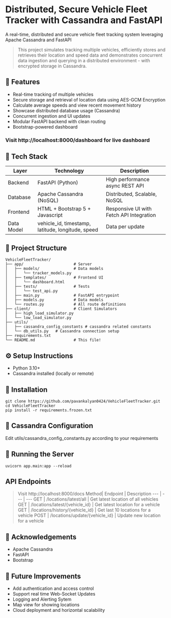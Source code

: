 # Distributed, Secure Vehicle Fleet Tracker with Cassandra and FastAPI

A real-time, distributed and secure vehicle fleet tracking system leveraging Apache Cassandra and FastAPI 

> This project simulates tracking multiple vehicles, efficiently stores and retrieves their location and speed data and demonstrates concurrent data ingestion and querying in a distributed environment - with encrypted storage in Cassandra.


## 🧩 Features

* Real-time tracking of multiple vehicles
* Secure storage and retrieval of location data using AES-GCM Encryption
* Calculate average speeds and view recent movement history
* Showcase distributed database usage (Cassandra)
* Concurrent ingestion and UI updates
* Modular FastAPI backend with clean routing
* Bootstrap-powered dashboard

### Visit http://localhost:8000/dashboard for live dashboard 

## 🧱 Tech Stack
Layer| Technology | Description
--- | --- | --- 
Backend | FastAPI (Python) | High performance async REST API
Database | Apache Cassandra (NoSQL) | Distributed, Scalable, NoSQL
Frontend | HTML + Bootstrap 5 + Javascript | Responsive UI with Fetch API Integration
Data Model | vehicle_id, timestamp, latitude, longitude, speed | Data per update

## 📁 Project Structure

```text
VehicleFleetTracker/
├── app/                      # Server
│   ├── models/               # Data models
│   │   └── tracker_models.py
│   ├── templates/            # Frontend UI
│   │   └── dashboard.html 
│   ├── tests/                # Tests
│   │   └── test_api.py 
│   ├── main.py               # FastAPI entrypoint
│   ├── models.py             # Data models
│   └── routes.py             # All route definitions
├── client/                   # Client Simulators
│   ├── high_load_simulator.py
│   └── low_load_simulator.py
├── utils/
│   ├── cassandra_config_constants # cassandra related constants
│   └── db_utils.py   # Cassandra connection setup
├── requirements.txt
└── README.md                 # This file!
```

## ⚙️ Setup Instructions
* Python 3.10+
* Cassandra installed (locally or remote)

## 🔧 Installation

```
git clone https://github.com/pavankalyan0424/VehicleFleetTracker.git
cd VehicleFleetTracker
pip install -r requirements.frozen.txt
```

## 🔌 Cassandra Configuration

Edit utils/cassandra_config_constants.py according to your requirements

## 🚀 Running the Server
```
uvicorn app.main:app --reload
```

## API Endpoints

> Visit http://localhost:8000/docs
Method| Endpoint | Description
--- | --- | --- 
GET | /locations/latest/all | Get latest location of all vehicles
GET | /locations/latest/{vehicle_id} | Get latest location for a vehicle
GET | /locations/history/{vehicle_id} | Get last 10 locations for a vehicle
POST | /locations/update/{vehicle_id} | Update new location for a vehicle

## 🙌 Acknowledgements

* Apache Cassandra
* FastAPI
* Bootstrap

## 📝 Future Improvements

* Add authentication and access control
* Support real time Web-Socket Updates
* Logging and Alerting Sytem
* Map view for showing locations
* Cloud deployment and horizontal scalability
